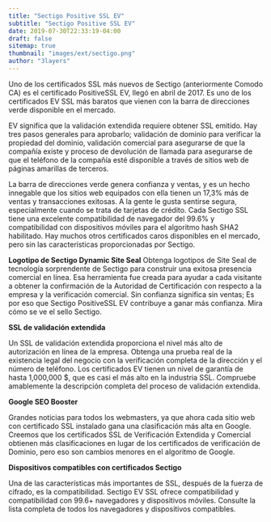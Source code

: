 ```yaml
---
title: "Sectigo Positive SSL EV"
subtitle: "Sectigo Positive SSL EV"
date: 2019-07-30T22:33:19-04:00
draft: false
sitemap: true
thumbnail: "images/ext/sectigo.png"
author: "3layers"
---
```


Uno de los certificados SSL más nuevos de Sectigo (anteriormente Comodo CA) es el certificado PositiveSSL EV, llegó en abril de 2017. Es uno de los certificados EV SSL más baratos que vienen con la barra de direcciones verde disponible en el mercado.

EV significa que la validación extendida requiere obtener SSL emitido. Hay tres pasos generales para aprobarlo; validación de dominio para verificar la propiedad del dominio, validación comercial para asegurarse de que la compañía existe y proceso de devolución de llamada para asegurarse de que el teléfono de la compañía esté disponible a través de sitios web de páginas amarillas de terceros.

La barra de direcciones verde genera confianza y ventas, y es un hecho innegable que los sitios web equipados con ella tienen un 17,3% más de ventas y transacciones exitosas. A la gente le gusta sentirse segura, especialmente cuando se trata de tarjetas de crédito. Cada Sectigo SSL tiene una excelente compatibilidad de navegador del 99.6% y compatibilidad con dispositivos móviles para el algoritmo hash SHA2 habilitado. Hay muchos otros certificados caros disponibles en el mercado, pero sin las características proporcionadas por Sectigo.

**Logotipo de Sectigo Dynamic Site Seal**
Obtenga logotipos de Site Seal de tecnología sorprendente de Sectigo para construir una exitosa presencia comercial en línea. Esa herramienta fue creada para ayudar a cada visitante a obtener la confirmación de la Autoridad de Certificación con respecto a la empresa y la verificación comercial. Sin confianza significa sin ventas; Es por eso que Sectigo PositiveSSL EV contribuye a ganar más confianza. Mira cómo se ve el sello Sectigo.

**SSL de validación extendida**

Un SSL de validación extendida proporciona el nivel más alto de autorización en línea de la empresa. Obtenga una prueba real de la existencia legal del negocio con la verificación completa de la dirección y el número de teléfono. Los certificados EV tienen un nivel de garantía de hasta 1,000,000 $, que es casi el más alto en la industria SSL. Compruebe amablemente la descripción completa del proceso de validación extendida.

**Google SEO Booster**

Grandes noticias para todos los webmasters, ya que ahora cada sitio web con certificado SSL instalado gana una clasificación más alta en Google. Creemos que los certificados SSL de Verificación Extendida y Comercial obtienen más clasificaciones en lugar de los certificados de verificación de Dominio, pero eso son cambios menores en el algoritmo de Google.

**Dispositivos compatibles con certificados Sectigo**

Una de las características más importantes de SSL, después de la fuerza de cifrado, es la compatibilidad. Sectigo EV SSL ofrece compatibilidad y compatibilidad con 99.6+ navegadores y dispositivos móviles. Consulte la lista completa de todos los navegadores y dispositivos compatibles.
